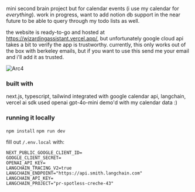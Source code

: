 mini second brain project but for calendar events (i use my calendar for _everything_). work in progress, want to add notion db support in the near future to be able to query through my todo lists as well.

the website is ready-to-go and hosted at https://wizardingassistant.vercel.app/, but unfortunately google cloud api takes a bit to verify the app is trustworthy. currently, this only works out of the box with berkeley emails, but if you want to use this send me your email and i'll add it as trusted.

![Arc4](https://github.com/user-attachments/assets/9cae51a1-955b-415c-9b43-f4944ab0d727)

### built with

next.js, typescript, tailwind
integrated with google calendar api, langchain, vercel ai sdk
used openai gpt-4o-mini
demo'd with my calendar data :)

### running it locally

`npm install`
`npm run dev`

fill out `/.env.local` with:
```
NEXT_PUBLIC_GOOGLE_CLIENT_ID=
GOOGLE_CLIENT_SECRET=
OPENAI_API_KEY=
LANGCHAIN_TRACING_V2=true
LANGCHAIN_ENDPOINT="https://api.smith.langchain.com"
LANGCHAIN_API_KEY=
LANGCHAIN_PROJECT="pr-spotless-creche-43"
```
